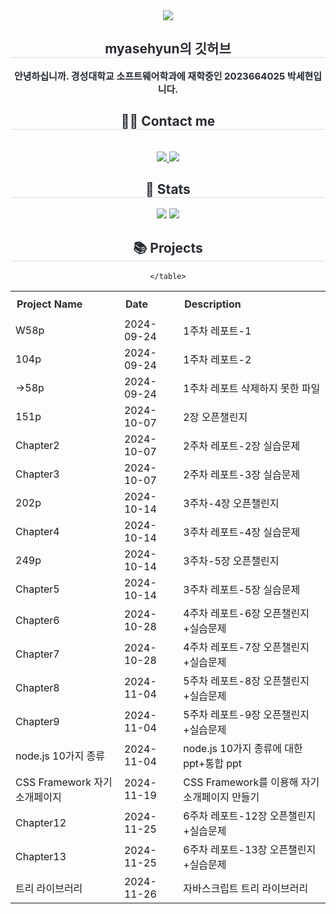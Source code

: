 <div align="center">
    <img src="https://capsule-render.vercel.app/api?type=waving&color=ffc7ed&height=120&text=&animation=&fontColor=000000&fontSize=70" />
</div>

<div align="center"> 
    <h2 style="border-bottom: 1px solid #d8dee4; color: #282d33;"> myasehyun의 깃허브 </h2>  
    <div style="font-weight: 700; font-size: 15px; text-align: center; color: #282d33;"> 
        안녕하십니까. 경성대학교 소프트웨어학과에 재학중인 2023664025 박세현입니다.
    </div> 
</div>

<div align="center">
    <h2 style="border-bottom: 1px solid #d8dee4; color: #282d33;"> 🧑‍💻 Contact me </h2> <br> 
    <div align="center"> 
        <a href="https://www.instagram.com/sehyun04_/">
            <img src="https://img.shields.io/badge/Instagram-E4405F?style=for-the-badge&logo=Instagram&logoColor=white&link=https://www.instagram.com/sehyun04_/">
        </a>
        <a href="https://garytwo.tistory.com/">
            <img src="https://img.shields.io/badge/Tistory-000000?style=for-the-badge&logo=Tistory&logoColor=white&link=https://garytwo.tistory.com/">
        </a>
    </div>  
</div>

<div align="center">
    <h2 style="border-bottom: 1px solid #d8dee4; color: #282d33;"> 🏅 Stats </h2> 
    <div align="center"> 
        <img src="https://github-readme-stats.vercel.app/api?username=myasehyun&custom_title=myasehyun's Github Stat&bg_color=180,000000,&title_color=000000&text_color=000000" />
        <img src="https://github-readme-stats.vercel.app/api/top-langs/?username=myasehyun&layout=compact&bg_color=180,000000,&title_color=000000&text_color=000000" />
    </div> 
</div>

<div align="center">
    <h2 style="border-bottom: 1px solid #d8dee4; color: #282d33;"> 📚 Projects </h2> 
    <table>
        <tr>
            <th style="padding: 10px; text-align: left; color: #282d33;">Project Name</th>
            <th style="padding: 10px; text-align: left; color: #282d33;">Date</th>
            <th style="padding: 10px; text-align: left; color: #282d33;">Description</th>
        </tr>
        <tr>
            <td>W58p</td>
            <td>2024-09-24</td>
            <td>1주차 레포트-1</td>
        </tr>
        <tr>
            <td>104p</td>
            <td>2024-09-24</td>
            <td>1주차 레포트-2</td>
        </tr>
        <tr>
            <td>->58p</td>
            <td>2024-09-24</td>
            <td>1주차 레포트 삭제하지 못한 파일</td>
        </tr>
        <tr>
            <td>151p</td>
            <td>2024-10-07</td>
            <td>2장 오픈챌린지</td>
        </tr>
        <tr>
            <td>Chapter2</td>
            <td>2024-10-07</td>
            <td>2주차 레포트-2장 실습문제</td>
        </tr>
        <tr>
            <td>Chapter3</td>
            <td>2024-10-07</td>
            <td>2주차 레포트-3장 실습문제</td>
        </tr>
        <tr>
            <td>202p</td>
            <td>2024-10-14</td>
            <td>3주차-4장 오픈챌린지</td>
        </tr>
        <tr>
            <td>Chapter4</td>
            <td>2024-10-14</td>
            <td>3주차 레포트-4장 실습문제</td>
        </tr>
        <tr>
            <td>249p</td>
            <td>2024-10-14</td>
            <td>3주차-5장 오픈챌린지</td>
        </tr>
        <tr>
            <td>Chapter5</td>
            <td>2024-10-14</td>
            <td>3주차 레포트-5장 실습문제</td>
        </tr>
        <tr>
            <td>Chapter6</td>
            <td>2024-10-28</td>
            <td>4주차 레포트-6장 오픈챌린지+실습문제</td>
        </tr>
        <tr>
            <td>Chapter7</td>
            <td>2024-10-28</td>
            <td>4주차 레포트-7장 오픈챌린지+실습문제</td>
        </tr>
        <tr>
            <td>Chapter8</td>
            <td>2024-11-04</td>
            <td>5주차 레포트-8장 오픈챌린지+실습문제</td>
        </tr>
        <tr>
            <td>Chapter9</td>
            <td>2024-11-04</td>
            <td>5주차 레포트-9장 오픈챌린지+실습문제</td>
        </tr>
        <tr>
            <td>node.js 10가지 종류</td>
            <td>2024-11-04</td>
            <td>node.js 10가지 종류에 대한 ppt+통합 ppt</td>
        </tr>
        <tr>
            <td>CSS Framework 자기소개페이지</td>
            <td>2024-11-19</td>
            <td>CSS Framework를 이용해 자기소개페이지 만들기</td>
        </tr>
        <tr>
            <td>Chapter12</td>
            <td>2024-11-25</td>
            <td>6주차 레포트-12장 오픈챌린지+실습문제</td>
        </tr>
        <tr>
            <td>Chapter13</td>
            <td>2024-11-25</td>
            <td>6주차 레포트-13장 오픈챌린지+실습문제</td>
        </tr>
        <tr>
            <td>트리 라이브러리</td>
            <td>2024-11-26</td>
            <td>자바스크립트 트리 라이브러리</td>
        </tr>
     
    </table>
</div>
